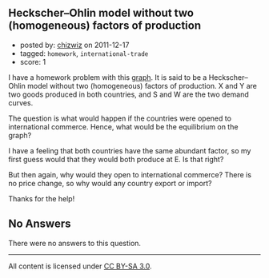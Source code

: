 ## Heckscher–Ohlin model without two (homogeneous) factors of production

- posted by: [chizwiz](https://stackexchange.com/users/-1/485-chizwiz) on 2011-12-17
- tagged: `homework`, `international-trade`
- score: 1

I have a homework problem with this [graph][1]. It is said to be a Heckscher–Ohlin model without two (homogeneous) factors of production. X and Y are two goods produced in both countries, and S and W are the two demand curves. 

The question is what would happen if the countries were opened to international commerce. Hence, what would be the equilibrium on the graph?

I have a feeling that both countries have the same abundant factor, so my first guess would that they would both produce at E. Is that right?

But then again, why would they open to international commerce? There is no price change, so why would any country export or import?

Thanks for the help!


  [1]: http://imgur.com/H7EXm

## No Answers

There were no answers to this question.


---

All content is licensed under [CC BY-SA 3.0](https://creativecommons.org/licenses/by-sa/3.0/).
